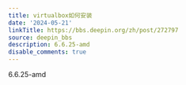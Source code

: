 ```yaml
---
title: virtualbox如何安装
date: '2024-05-21'
linkTitle: https://bbs.deepin.org/zh/post/272797
source: deepin_bbs
description: 6.6.25-amd
disable_comments: true
---
```

6.6.25-amd
